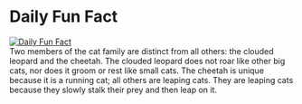 # Daily Fun Fact
[![Daily Fun Fact](https://github.com/huy2x/daily-fun-facts/actions/workflows/daily-fun-facts.yml/badge.svg)](https://github.com/huy2x/daily-fun-facts/actions/workflows/daily-fun-facts.yml)<br/>
Two members of the cat family are distinct from all others: the clouded leopard and the cheetah. The clouded leopard does not roar like other big cats, nor does it groom or rest like small cats. The cheetah is unique because it is a running cat; all others are leaping cats. They are leaping cats because they slowly stalk their prey and then leap on it.
